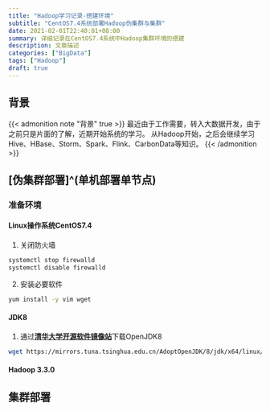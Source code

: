 ```yaml
---
title: "Hadoop学习记录-搭建环境"
subtitle: "CentOS7.4系统部署Hadoop伪集群与集群"
date: 2021-02-01T22:40:01+08:00
summary: 详细记录在CentOS7.4系统中Hadoop集群环境的搭建
description: 文章描述
categories: ["BigData"]
tags: ["Hadoop"]
draft: true
---
```


## 背景

{{< admonition note "背景" true >}}
最近由于工作需要，转入大数据开发，由于之前只是片面的了解，近期开始系统的学习。
从Hadoop开始，之后会继续学习Hive、HBase、Storm、Spark、Flink、CarbonData等知识。
{{< /admonition >}}

## [伪集群部署]^(单机部署单节点)

### 准备环境

#### Linux操作系统CentOS7.4

1. 关闭防火墙

```bash
systemctl stop firewalld
systemctl disable firewalld
```

2. 安装必要软件

```bash
yum install -y vim wget
```

#### JDK8

1. 通过[**清华大学开源软件镜像站**][tsinghua]下载OpenJDK8

```bash
wget https://mirrors.tuna.tsinghua.edu.cn/AdoptOpenJDK/8/jdk/x64/linux/OpenJDK8U-jdk_x64_linux_hotspot_8u282b08.tar.gz
```

#### Hadoop 3.3.0

## 集群部署





[tsinghua]: https://mirrors.tuna.tsinghua.edu.cn